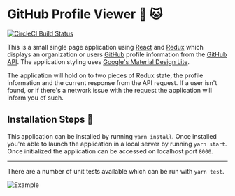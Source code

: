 # GitHub Profile Viewer :octopus: :cat:
[![CircleCI Build Status](https://img.shields.io/circleci/project/github/JamesIves/github-profile-viewer/master.svg)](https://circleci.com/gh/JamesIves/github-profile-viewer/tree/master)

This is a small single page application using [React](https://reactjs.org/) and [Redux](https://react-redux.js.org/) which displays an organization or users [GitHub](https://github.com/) profile information from the [GitHub API](https://developer.github.com/v3/users/). The application styling uses [Google's Material Design Lite](https://getmdl.io/).

The application will hold on to two pieces of Redux state, the profile information and the current response from the API request. If a user isn't found, or if there's a network issue with the request the application will inform you of such.

## Installation Steps 💽
This application can be installed by running `yarn install`. Once installed you're able to launch the application in a local server by running `yarn start`. Once initialized the application can be accessed on localhost port `8000`.

---

There are a number of unit tests available which can be run with `yarn test`.

![Example](assets/app_example.gif)
